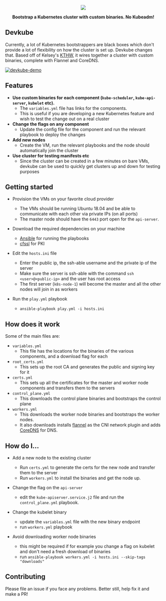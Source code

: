 <p align="center"><img src="./logo.jpg"></p>
<p align="center"><b>Bootstrap a Kubernetes cluster with custom binaries. No Kubeadm!</b></p>
 
## Devkube

Currently, a lot of Kubernetes bootstrappers are black boxes which don't provide a lot of flexibility on how the cluster is set up. Devkube changes that. Based off of Kelsey's [KTHW](https://github.com/kelseyhightower/kubernetes-the-hard-way/), it wires together a cluster with custom binaries, complete with Flannel and CoreDNS.


[![devkube-demo](https://asciinema.org/a/221344.svg)](https://asciinema.org/a/221344?autoplay=1&speed=2)


## Features

- **Use custom binaries for each component (`kube-scheduler`, `kube-api-server`, `kubelet` etc).** 
  - The `variables.yml` file has links for the components.
  - This is useful if you are developing a new Kubernetes feature and wish to test the change out on a real cluster
- **Change the flags on any component**
  - Update the config file for the component and run the relevant playbook to deploy the changes
- **Add new nodes**
  - Create the VM, run the relevant playbooks and the node should automatically join the cluster
- **Use cluster for testing manifests etc**
  - Since the cluster can be created in a few minutes on bare VMs, devkube can be used to quickly get clusters up and down for testing purposes
  
## Getting started

- Provision the VMs on your favorite cloud provider
  - The VMs should be running Ubuntu 18.04 and be able to communicate with each other via private IPs (on all ports)
  - The master node should have the `6443` port open for the `api-server`.
  
- Download the required dependencies on your machine
  - [Ansible](https://docs.ansible.com/ansible/latest/installation_guide/intro_installation.html) for running the playbooks
  - [cfssl](https://github.com/cloudflare/cfssl) for PKI
  
- Edit the `hosts.ini` file
  - Enter the public ip, the ssh-able username and the private ip of the server
  - Make sure the server is ssh-able with the command `ssh <user>@<public-ip>` and the user has root access
  - The first server (`k8s-node-1`) will become the master and all the other nodes will join in as workers
  
- Run the `play.yml` playbook
  - `ansible-playbook play.yml -i hosts.ini`
  

## How does it work

Some of the main files are:

  - `variables.yml`
    - This file has the locations for the binaries of the various components, and a download flag for each
  - `root_certs.yml`
    - This sets up the root CA and generates the public and signing key for it
  - `certs.yml`
    - This sets up all the certificates for the master and worker node components and transfers them to the servers
  - `control_plane.yml`
    - This downloads the control plane binaries and bootstraps the control plane
  - `workers.yml`
    - This downloads the worker node binaries and bootstraps the worker nodes.
    - It also downloads installs [flannel](https://github.com/coreos/flannel) as the CNI network plugin and adds [CoreDNS](https://coredns.io/) for DNS.
    
    
## How do I...

- Add a new node to the existing cluster
  - Run `certs.yml` to generate the certs for the new node and transfer them to the server
  - Run `workers.yml` to install the binaries and get the node up. 
  
- Change the flag on the `api-server`
  - edit the `kube-apiserver.service.j2` file and run the `control_plane.yml` playbook.
  
- Change the kubelet binary
  - update the `variables.yml` file with the new binary endpoint
  - run `workers.yml` playbook
  
- Avoid downloading worker node binaries
  - this might be required if for example you change a flag on kubelet and don't need a fresh download of binaries
  - run `ansible-playbook workers.yml -i hosts.ini --skip-tags "downloads"`
  

## Contributing

Please file an issue if you face any problems. Better still, help fix it and make a PR!
